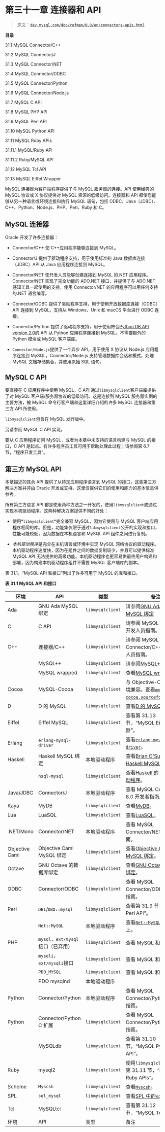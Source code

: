 # 第三十一章 连接器和 API

> 原文：[`dev.mysql.com/doc/refman/8.0/en/connectors-apis.html`](https://dev.mysql.com/doc/refman/8.0/en/connectors-apis.html)

**目录**

31.1 MySQL Connector/C++

31.2 MySQL Connector/J

31.3 MySQL Connector/NET

31.4 MySQL Connector/ODBC

31.5 MySQL Connector/Python

31.6 MySQL Connector/Node.js

31.7 MySQL C API

31.8 MySQL PHP API

31.9 MySQL Perl API

31.10 MySQL Python API

31.11 MySQL Ruby APIs

31.11.1 MySQL/Ruby API

31.11.2 Ruby/MySQL API

31.12 MySQL Tcl API

31.13 MySQL Eiffel Wrapper

MySQL 连接器为客户端程序提供了与 MySQL 服务器的连接。API 使用经典的 MySQL 协议或 X 协议提供对 MySQL 资源的低级访问。连接器和 API 都使您能够从另一种语言或环境连接和执行 MySQL 语句，包括 ODBC、Java（JDBC）、C++、Python、Node.js、PHP、Perl、Ruby 和 C。

## MySQL 连接器

Oracle 开发了许多连接器：

+   Connector/C++ 使 C++应用程序能够连接到 MySQL。

+   Connector/J 提供了驱动程序支持，用于使用标准的 Java 数据库连接（JDBC）API 从 Java 应用程序连接到 MySQL。

+   Connector/NET 使开发人员能够创建连接到 MySQL 的.NET 应用程序。Connector/NET 实现了完全功能的 ADO.NET 接口，并提供了与 ADO.NET 感知工具一起使用的支持。使用 Connector/NET 的应用程序可以用任何支持的.NET 语言编写。

+   Connector/ODBC 提供了驱动程序支持，用于使用开放数据库连接（ODBC）API 连接到 MySQL。支持从 Windows、Unix 和 macOS 平台进行 ODBC 连接。

+   Connector/Python 提供了驱动程序支持，用于使用符合[Python DB API version 2.0](http://www.python.org/dev/peps/pep-0249/)的 API 从 Python 应用程序连接到 MySQL。不需要额外的 Python 模块或 MySQL 客户端库。

+   `Connector/Node.js`提供了一个异步 API，用于使用 X 协议从 Node.js 应用程序连接到 MySQL。Connector/Node.js 支持管理数据库会话和模式，处理 MySQL 文档存储集合，并使用原始 SQL 语句。

## MySQL C API

要直接在 C 应用程序中使用 MySQL，C API 通过`libmysqlclient`客户端库提供了对 MySQL 客户端/服务器协议的低级访问。这是连接到 MySQL 服务器实例的主要方法，被 MySQL 命令行客户端和这里详细介绍的许多 MySQL 连接器和第三方 API 所使用。

`libmysqlclient`包含在 MySQL 发行版中。

另请参阅 MySQL C API 实现。

要从 C 应用程序访问 MySQL，或者为本章中未支持的语言构建与 MySQL 的接口，C API 是起点。有许多程序员工具可用于帮助处理此过程；请参阅第 6.7 节，“程序开发工具”。

## 第三方 MySQL API

本章描述的其余 API 提供了从特定应用程序语言到 MySQL 的接口。这些第三方解决方案并非由 Oracle 开发或支持。这里仅提供它们的使用和能力的基本信息供参考。

所有第三方语言 API 都是使用两种方法之一开发的，使用`libmysqlclient`或通过实现本机驱动程序。这两种解决方案提供不同的好处：

+   使用*`libmysqlclient`*完全兼容 MySQL，因为它使用与 MySQL 客户端应用程序相同的库。但是，功能集仅限于通过`libmysqlclient`公开的实现和接口，性能可能较低，因为数据在本机语言和 MySQL API 组件之间进行复制。

+   *本机驱动程序*是完全在主机语言或环境中实现 MySQL 网络协议的驱动程序。本机驱动程序速度快，因为在组件之间的数据复制较少，并且可以提供标准 MySQL API 无法提供的高级功能。本机驱动程序也更容易供最终用户构建和部署，因为构建本机驱动程序组件不需要 MySQL 客户端库的副本。

表 31.1，“MySQL API 和接口”列出了许多可用于 MySQL 的库和接口。

**表 31.1 MySQL API 和接口**

| 环境 | API | 类型 | 备注 |
| --- | --- | --- | --- |
| Ada | GNU Ada MySQL 绑定 | `libmysqlclient` | 请参阅[GNU Ada 的 MySQL 绑定](http://gnade.sourceforge.net/) |
| C | C API | `libmysqlclient` | 请参阅 MySQL 8.0 C API 开发人员指南。 |
| C++ | 连接器/C++ | `libmysqlclient` | 请参阅 MySQL Connector/C++ 8.3 开发人员指南。 |
|  | MySQL++ | `libmysqlclient` | 请参阅[MySQL++网站](http://tangentsoft.net/mysql++/doc/)。 |
|  | MySQL wrapped | `libmysqlclient` | 查看[MySQL wrapped](http://www.alhem.net/project/mysql/)。 |
| Cocoa | MySQL-Cocoa | `libmysqlclient` | 与 Objective-C Cocoa 环境兼容。查看[`mysql-cocoa.sourceforge.net/`](http://mysql-cocoa.sourceforge.net/)。 |
| D | D 的 MySQL | `libmysqlclient` | 查看[D 的 MySQL](http://www.steinmole.de/d/)。 |
| Eiffel | Eiffel MySQL | `libmysqlclient` | 查看第 31.13 节，“MySQL Eiffel 包装器”。 |
| Erlang | `erlang-mysql-driver` | `libmysqlclient` | 查看[`erlang-mysql-driver`](http://code.google.com/p/erlang-mysql-driver/)。 |
| Haskell | Haskell MySQL 绑定 | 本地驱动程序 | 查看[Brian O'Sullivan 的纯 Haskell MySQL 绑定](http://www.serpentine.com/blog/software/mysql/)。 |
|  | `hsql-mysql` | `libmysqlclient` | 查看[Haskell 的 MySQL 驱动程序](http://hackage.haskell.org/cgi-bin/hackage-scripts/package/hsql-mysql-1.7)。 |
| Java/JDBC | Connector/J | 本地驱动程序 | 查看 MySQL Connector/J 8.0 开发者指南。 |
| Kaya | MyDB | `libmysqlclient` | 查看[MyDB](http://kayalang.org/library/latest/MyDB)。 |
| Lua | LuaSQL | `libmysqlclient` | 查看[LuaSQL](http://keplerproject.github.io/luasql/doc/us/)。 |
| .NET/Mono | Connector/NET | 本地驱动程序 | 查看 MySQL Connector/NET 开发者指南。 |
| Objective Caml | Objective Caml MySQL 绑定 | `libmysqlclient` | 查看[Objective Caml 的 MySQL 绑定](http://raevnos.pennmush.org/code/ocaml-mysql/)。 |
| Octave | GNU Octave 的数据库绑定 | `libmysqlclient` | 查看[GNU Octave 的数据库绑定](http://octave.sourceforge.net/database/index.html)。 |
| ODBC | Connector/ODBC | `libmysqlclient` | 查看 MySQL Connector/ODBC 开发者指南。 |
| Perl | `DBI`/`DBD::mysql` | `libmysqlclient` | 查看第 31.9 节，“MySQL Perl API”。 |
|  | `Net::MySQL` | 本地驱动程序 | 查看[`Net::MySQL`](http://search.cpan.org/dist/Net-MySQL/MySQL.pm)在 CPAN 上。 |
| PHP | `mysql`，`ext/mysql`接口（已弃用） | `libmysqlclient` | 查看 MySQL 和 PHP。 |
|  | `mysqli`，`ext/mysqli`接口 | `libmysqlclient` | 查看 MySQL 和 PHP。 |
|  | `PDO_MYSQL` | `libmysqlclient` | 查看 MySQL 和 PHP。 |
|  | PDO mysqlnd | 本地驱动程序 |  |
| Python | Connector/Python | 本地驱动程序 | 查看 MySQL Connector/Python 开发者指南。 |
| Python | Connector/Python C 扩展 | `libmysqlclient` | 查看 MySQL Connector/Python 开发者指南。 |
|  | MySQLdb | `libmysqlclient` | 查看第 31.10 节，“MySQL Python API”。 |
| Ruby | mysql2 | `libmysqlclient` | 使用`libmysqlclient`。查看第 31.11 节，“MySQL Ruby APIs”。 |
| Scheme | `Myscsh` | `libmysqlclient` | 查看[`Myscsh`](https://github.com/aehrisch/myscsh)。 |
| SPL | `sql_mysql` | `libmysqlclient` | 查看[SPL 中的`sql_mysql`](http://www.clifford.at/spl/spldoc/sql_mysql.html)。 |
| Tcl | MySQLtcl | `libmysqlclient` | 查看第 31.12 节，“MySQL Tcl API”。 |
| 环境 | API | 类型 | 备注 |
